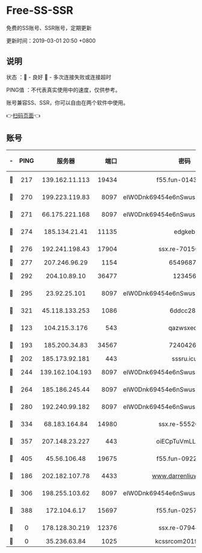 # Free-SS-SSR

免费的SS账号、SSR账号，定期更新

更新时间：2019-03-01 20:50 +0800

## 说明

状态     ：🙂 - 良好 🙁 - 多次连接失败或连接超时

PING值   ：不代表真实使用中的速度，仅供参考。

账号兼容SS、SSR，你可以自由在两个软件中使用。

👉[扫码页面](https://liesauer.github.io/free-ss-ssr.github.io/)👈

## 账号

|-|PING|服务器|端口|密码|加密方式|区域|
|:----:|:----:|:-----:|-----:|:----:|:----:|:----:|
|🙂|217|139.162.11.113|19434|f55.fun-01439275|aes-256-cfb|SG|
|🙂|270|199.223.119.83|8097|eIW0Dnk69454e6nSwuspv9DmS201tQ0D|aes-256-cfb|US|
|🙂|271|66.175.221.168|8097|eIW0Dnk69454e6nSwuspv9DmS201tQ0D|aes-256-cfb|US|
|🙂|274|185.134.21.41|11135|edgkeb|aes-256-cfb|GB|
|🙂|276|192.241.198.43|17904|ssx.re-70156249|aes-256-cfb|US|
|🙂|277|207.246.96.29|1154|65496879|chacha20|US|
|🙂|292|204.10.89.10|36477|123456|aes-256-cfb|US|
|🙂|295|23.92.25.101|8097|eIW0Dnk69454e6nSwuspv9DmS201tQ0D|aes-256-cfb|US|
|🙂|321|45.118.133.253|1086|6ddcc286|aes-256-cfb|SG|
|🙂|123|104.215.3.176|543|qazwsxedc|aes-256-gcm|JP|
|🙂|193|185.200.34.83|34567|72404265|aes-256-cfb|US|
|🙂|202|185.173.92.181|443|sssru.icu|rc4-md5|RU|
|🙂|244|139.162.104.193|8097|eIW0Dnk69454e6nSwuspv9DmS201tQ0D|aes-256-cfb|JP|
|🙂|264|185.186.245.44|8097|eIW0Dnk69454e6nSwuspv9DmS201tQ0D|aes-256-cfb|NL|
|🙂|280|192.240.99.182|8097|eIW0Dnk69454e6nSwuspv9DmS201tQ0D|aes-256-cfb|US|
|🙂|334|68.183.164.84|14980|ssx.re-55520549|aes-256-cfb|US|
|🙂|357|207.148.23.227|443|oiECpTuVmLLxk4Ts|aes-256-cfb|US|
|🙂|405|45.56.106.48|19675|f55.fun-09223819|aes-256-cfb|US|
|🙁|186|202.182.107.78|4433|www.darrenliuwei.com|aes-256-cfb|JP|
|🙁|306|198.255.103.62|8097|eIW0Dnk69454e6nSwuspv9DmS201tQ0D|aes-256-cfb|US|
|🙁|388|172.104.6.17|15697|f55.fun-02577821|aes-256-cfb|US|
|🙁|0|178.128.30.219|12376|ssx.re-07944813|aes-256-cfb|SG|
|🙁|0|35.236.63.84|1025|kcssrcom20190301|rc4-md5|US|
